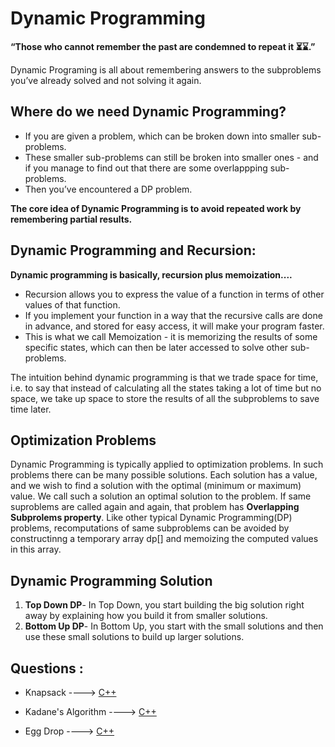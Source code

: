 # Dynamic Programming

**“Those who cannot remember the past are condemned to repeat it ⏳⌛.”**

Dynamic Programing is all about remembering answers to the subproblems you’ve already solved and not solving it again.

## Where do we need Dynamic Programming?
* If you are given a problem, which can be broken down into smaller sub-problems.
* These smaller sub-problems can still be broken into smaller ones - and if you manage to find out that there are some overlappping sub-problems.
* Then you’ve encountered a DP problem.

**The core idea of Dynamic Programming is to avoid repeated work by remembering partial results.**

## Dynamic Programming and Recursion:

**Dynamic programming is basically, recursion plus memoization....**

* Recursion allows you to express the value of a function in terms of other values of that function.
* If you implement your function in a way that the recursive calls are done in advance, and stored for easy access, it will make your program faster.
* This is what we call Memoization - it is memorizing the results of some specific states, which can then be later accessed to solve other sub-problems.

The intuition behind dynamic programming is that we trade space for time, i.e. to say that instead of calculating all the states taking a lot of time but no space, we take up space to store the results of all the subproblems to save time later.

## Optimization Problems
Dynamic Programming is typically applied to optimization problems. In such problems there can be many possible solutions. Each solution has a value, and we wish to find a solution with the optimal (minimum or maximum) value. We call such a solution an optimal solution to the
problem. If same suproblems are called again and again, that problem has **Overlapping Subprolems property**. Like other typical Dynamic Programming(DP) problems, recomputations of same subproblems can
be avoided by constructinng a temporary array dp[] and memoizing the computed values in this array.

## Dynamic Programming Solution
1. **Top Down DP**- In Top Down, you start building the big solution right away by explaining how you build it from smaller solutions.
2. **Bottom Up DP**- In Bottom Up, you start with the small solutions and then use these small solutions to build up larger solutions.

## Questions :

* Knapsack ----> [C++](/Code/C++/knapsack.cpp)

* Kadane's Algorithm ----> [C++](/Code/C++/kadane_algo.cpp)

* Egg Drop ----> [C++](/Code/C++/Eggdrop.cpp)
